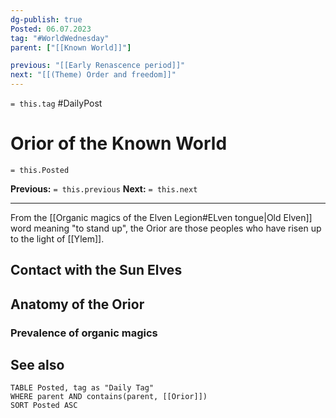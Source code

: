 ```yaml
---
dg-publish: true
Posted: 06.07.2023
tag: "#WorldWednesday"
parent: ["[[Known World]]"]

previous: "[[Early Renascence period]]"
next: "[[(Theme) Order and freedom]]"
---
```

`= this.tag` #DailyPost 
# Orior of the Known World
`= this.Posted`

**Previous:** `= this.previous`
**Next:** `= this.next`

---

From the [[Organic magics of the Elven Legion#ELven tongue|Old Elven]] word meaning "to stand up", the Orior are those peoples who have risen up to the light of [[Ylem]].

## Contact with the Sun Elves



## Anatomy of the Orior

### Prevalence of organic magics

## See also
```dataview
TABLE Posted, tag as "Daily Tag"
WHERE parent AND contains(parent, [[Orior]])
SORT Posted ASC
```